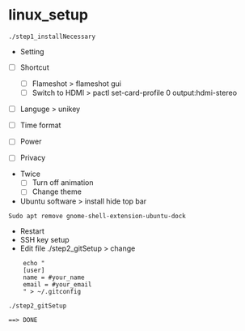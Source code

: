 # linux_setup

```
./step1_installNecessary
```

-   Setting
-   [ ] Shortcut

    -   [ ] Flameshot > flameshot gui
    -   [ ] Switch to HDMI > pactl set-card-profile 0 output:hdmi-stereo

-   [ ] Languge > unikey
-   [ ] Time format
-   [ ] Power
-   [ ] Privacy
-   Twice
    -   [ ] Turn off animation
    -   [ ] Change theme
-   Ubuntu software > install hide top bar

```
Sudo apt remove gnome-shell-extension-ubuntu-dock
```

-   Restart
-   SSH key setup
-   Edit file ./step2_gitSetup > change

```
    echo "
    [user]
    name = #your_name
    email = #your_email
    " > ~/.gitconfig
```

```
./step2_gitSetup
```

```
==> DONE
